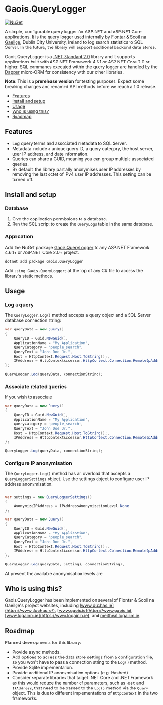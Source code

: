 # Gaois.QueryLogger

[![NuGet](https://img.shields.io/badge/nuget-0.5.0--alpha-blue.svg)](https://www.nuget.org/packages/Gaois.QueryLogger/)

A simple, configurable query logger for ASP.NET and ASP.NET Core applications. It is the query logger used internally by [Fiontar & Scoil na Gaeilge](https://www.gaois.ie), Dublin City University, Ireland to log search statistics to SQL Server. In the future, the library will support additional backend data stores.

Gaois.QueryLogger is a [.NET Standard 2.0](https://docs.microsoft.com/en-us/dotnet/standard/net-standard) library and it supports applications built with ASP.NET Framework 4.6.1 or ASP.NET Core 2.0 or higher.  SQL commands executed within the query logger are handled by the [Dapper](https://github.com/StackExchange/Dapper/) micro-ORM for consistency with our other libraries.

**Note:** This is a **prerelease version** for testing purposes. Expect some breaking changes and renamed API methods before we reach a 1.0 release.

- [Features](#features)
- [Install and setup](#install-and-setup)
- [Usage](#usage)
- [Who is using this?](#who-is-using-this)
- [Roadmap](#roadmap)

## Features

- Log query terms and associated metadata to SQL Server.
- Metadata include a unique query ID, a query category, the host server, user IP address, and date information.
- Queries can share a GUID, meaning you can group multiple associated queries.
- By default, the library partially anonymises user IP addresses by removing the last octet of IPv4 user IP addresses. This setting can be turned off.

## Install and setup

### Database

1. Give the application permissions to a database.
2. Run the SQL script to create the `QueryLogs` table in the same database.

### Application

Add the NuGet package [Gaois.QueryLogger](https://www.nuget.org/packages/Fiontar.Localization/) to any ASP.NET Framework 4.6.1+ or ASP.NET Core 2.0+ project.

```cmd
dotnet add package Gaois.QueryLogger
```

Add `using Gaois.QueryLogger;` at the top of any C# file to access the library's static methods.

## Usage

### Log a query

The `QueryLogger.Log()` method accepts a query object and a SQL Server database connection string:

```csharp
var queryData = new Query()
{
    QueryID = Guid.NewGuid(),
    ApplicationName = "My Application",
    QueryCategory = "people_search",
    QueryText = "John Doe Jr.",
    Host = HttpContext.Request.Host.ToString();,
    IPAddress = HttpContextAccessor.HttpContext.Connection.RemoteIpAddress.ToString()
};

QueryLogger.Log(queryData, connectionString);
```

### Associate related queries

If you wish to associate

```csharp
var queryData = new Query()
{
    QueryID = Guid.NewGuid(),
    ApplicationName = "My Application",
    QueryCategory = "people_search",
    QueryText = "John Doe Jr.",
    Host = HttpContext.Request.Host.ToString();,
    IPAddress = HttpContextAccessor.HttpContext.Connection.RemoteIpAddress.ToString()
};

QueryLogger.Log(queryData, connectionString);
```

### Configure IP anonymisation

The `QueryLogger.Log()` method has an overload that accepts a `QueryLoggerSettings` object. Use the settings object to configure user IP address anonymisation.

```csharp

var settings = new QueryLoggerSettings()
{
    AnonymizeIPAddress = IPAddressAnonymizationLevel.None
};

var queryData = new Query()
{
    QueryID = Guid.NewGuid(),
    ApplicationName = "My Application",
    QueryCategory = "people_search",
    QueryText = "John Doe Jr.",
    Host = HttpContext.Request.Host.ToString();,
    IPAddress = HttpContextAccessor.HttpContext.Connection.RemoteIpAddress.ToString()
};

QueryLogger.Log(queryData, settings, connectionString);
```

At present the available anonymisation levels are

## Who is using this?

Gaois.QueryLogger has been implemented on several of Fiontar & Scoil na Gaeilge's project websites, including [www.dúchas.ie](https://www.duchas.ie/), [www.gaois.ie](https://www.gaois.ie), [www.logainm.ie](https://www.logainm.ie), and [meitheal.logainm.ie](https://meitheal.logainm.ie).

## Roadmap

Planned developments for this library:

- Provide async methods.
- Add options to access the data store settings from a configuration file, so you won't have to pass a connection string to the `Log()` method.
- Provide Sqlite implementation.
- Provide additional IP anonymisation options (e.g. Hashed).
- Consider separate libraries that target .NET Core and .NET Framework as this would reduce the number of parameters, such as `Host` and `IPAddress`, that need to be passed to the `Log()` method via the `Query` object. This is due to different implementations of `HttpContext` in the two frameworks.